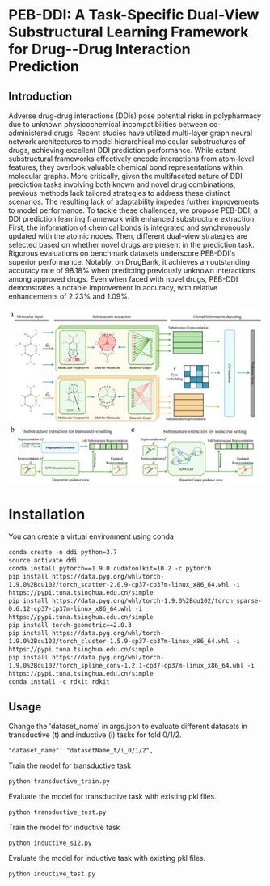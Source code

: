 # PEB-DDI: A Task-Specific Dual-View Substructural Learning Framework for Drug--Drug Interaction Prediction

## Introduction

Adverse drug-drug interactions (DDIs) pose potential risks in polypharmacy due to unknown physicochemical incompatibilities between co-administered drugs. Recent studies have utilized multi-layer graph neural network architectures to model hierarchical molecular substructures of drugs, achieving excellent DDI prediction performance. While extant substructural frameworks effectively encode interactions from atom-level features, they overlook valuable chemical bond representations within molecular graphs. More critically, given the multifaceted nature of DDI prediction tasks involving both known and novel drug combinations, previous methods lack tailored strategies to address these distinct scenarios. The resulting lack of adaptability impedes further improvements to model performance. 
To tackle these challenges, we propose PEB-DDI, a DDI prediction learning framework with enhanced substructure extraction. First, the information of chemical bonds is integrated and synchronously updated with the atomic nodes. Then, different dual-view strategies are selected based on whether novel drugs are present in the prediction task. Rigorous evaluations on benchmark datasets underscore PEB-DDI's superior performance. Notably, on DrugBank, it achieves an outstanding accuracy rate of 98.18\% when predicting previously unknown interactions among approved drugs. Even when faced with novel drugs, PEB-DDI demonstrates a notable improvement in accuracy, with relative enhancements of 2.23% and 1.09%.

![PEB-DDI](https://github.com/wayyzt/PEB-DDI/blob/main/image/PEB-DDI.jpg)

# Installation

You can create a virtual environment using conda

```
conda create -n ddi python=3.7
source activate ddi
conda install pytorch==1.9.0 cudatoolkit=10.2 -c pytorch
pip install https://data.pyg.org/whl/torch-1.9.0%2Bcu102/torch_scatter-2.0.9-cp37-cp37m-linux_x86_64.whl -i https://pypi.tuna.tsinghua.edu.cn/simple
pip install https://data.pyg.org/whl/torch-1.9.0%2Bcu102/torch_sparse-0.6.12-cp37-cp37m-linux_x86_64.whl -i https://pypi.tuna.tsinghua.edu.cn/simple
pip install torch-geometric==2.0.3
pip install https://data.pyg.org/whl/torch-1.9.0%2Bcu102/torch_cluster-1.5.9-cp37-cp37m-linux_x86_64.whl -i https://pypi.tuna.tsinghua.edu.cn/simple
pip install https://data.pyg.org/whl/torch-1.9.0%2Bcu102/torch_spline_conv-1.2.1-cp37-cp37m-linux_x86_64.whl -i https://pypi.tuna.tsinghua.edu.cn/simple
conda install -c rdkit rdkit
```

## Usage

Change the 'dataset_name' in args.json to evaluate different datasets in transductive (t) and inductive (i) tasks for fold 0/1/2.

```
"dataset_name": "datasetName_t/i_0/1/2",
```

Train the model for transductive task

```
python transductive_train.py
```

Evaluate the model for transductive task with existing pkl files.

```
python transductive_test.py
```

Train the model for inductive task

```
python inductive_s12.py
```

Evaluate the model for inductive task with existing pkl files.

```
python inductive_test.py
```



